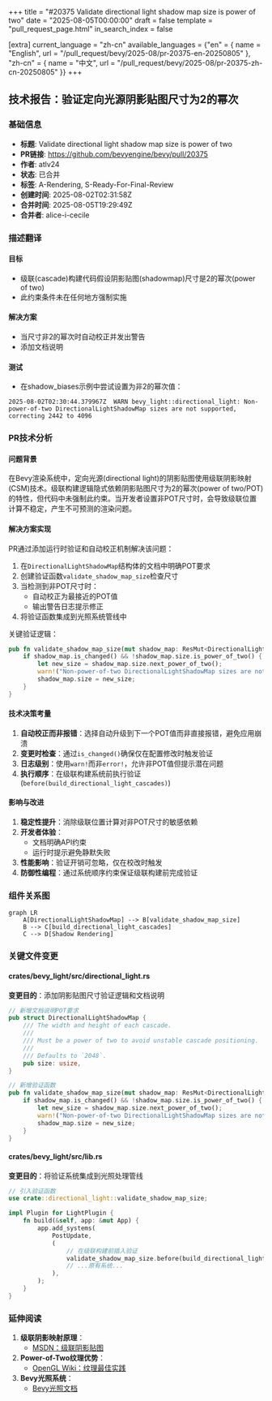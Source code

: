 +++
title = "#20375 Validate directional light shadow map size is power of two"
date = "2025-08-05T00:00:00"
draft = false
template = "pull_request_page.html"
in_search_index = false

[extra]
current_language = "zh-cn"
available_languages = {"en" = { name = "English", url = "/pull_request/bevy/2025-08/pr-20375-en-20250805" }, "zh-cn" = { name = "中文", url = "/pull_request/bevy/2025-08/pr-20375-zh-cn-20250805" }}
+++

## 技术报告：验证定向光源阴影贴图尺寸为2的幂次

### 基础信息
- **标题**: Validate directional light shadow map size is power of two
- **PR链接**: https://github.com/bevyengine/bevy/pull/20375
- **作者**: atlv24
- **状态**: 已合并
- **标签**: A-Rendering, S-Ready-For-Final-Review
- **创建时间**: 2025-08-02T02:31:58Z
- **合并时间**: 2025-08-05T19:29:49Z
- **合并者**: alice-i-cecile

### 描述翻译
#### 目标
- 级联(cascade)构建代码假设阴影贴图(shadowmap)尺寸是2的幂次(power of two)
- 此约束条件未在任何地方强制实施

#### 解决方案
- 当尺寸非2的幂次时自动校正并发出警告
- 添加文档说明

#### 测试
- 在shadow_biases示例中尝试设置为非2的幂次值：
```
2025-08-02T02:30:44.379967Z  WARN bevy_light::directional_light: Non-power-of-two DirectionalLightShadowMap sizes are not supported, correcting 2442 to 4096
```

### PR技术分析

#### 问题背景
在Bevy渲染系统中，定向光源(directional light)的阴影贴图使用级联阴影映射(CSM)技术。级联构建逻辑隐式依赖阴影贴图尺寸为2的幂次(power of two/POT)的特性，但代码中未强制此约束。当开发者设置非POT尺寸时，会导致级联位置计算不稳定，产生不可预测的渲染问题。

#### 解决方案实现
PR通过添加运行时验证和自动校正机制解决该问题：
1. 在`DirectionalLightShadowMap`结构体的文档中明确POT要求
2. 创建验证函数`validate_shadow_map_size`检查尺寸
3. 当检测到非POT尺寸时：
   - 自动校正为最接近的POT值
   - 输出警告日志提示修正
4. 将验证函数集成到光照系统管线中

关键验证逻辑：
```rust
pub fn validate_shadow_map_size(mut shadow_map: ResMut<DirectionalLightShadowMap>) {
    if shadow_map.is_changed() && !shadow_map.size.is_power_of_two() {
        let new_size = shadow_map.size.next_power_of_two();
        warn!("Non-power-of-two DirectionalLightShadowMap sizes are not supported, correcting {} to {new_size}", shadow_map.size);
        shadow_map.size = new_size;
    }
}
```

#### 技术决策考量
1. **自动校正而非报错**：选择自动升级到下一个POT值而非直接报错，避免应用崩溃
2. **变更时检查**：通过`is_changed()`确保仅在配置修改时触发验证
3. **日志级别**：使用`warn!`而非`error!`，允许非POT值但提示潜在问题
4. **执行顺序**：在级联构建系统前执行验证(`before(build_directional_light_cascades)`)

#### 影响与改进
1. **稳定性提升**：消除级联位置计算对非POT尺寸的敏感依赖
2. **开发者体验**：
   - 文档明确API约束
   - 运行时提示避免静默失败
3. **性能影响**：验证开销可忽略，仅在校改时触发
4. **防御性编程**：通过系统顺序约束保证级联构建前完成验证

### 组件关系图

```mermaid
graph LR
    A[DirectionalLightShadowMap] --> B[validate_shadow_map_size]
    B --> C[build_directional_light_cascades]
    C --> D[Shadow Rendering]
```

### 关键文件变更

#### crates/bevy_light/src/directional_light.rs
**变更目的**：添加阴影贴图尺寸验证逻辑和文档说明

```rust
// 新增文档说明POT要求
pub struct DirectionalLightShadowMap {
    /// The width and height of each cascade.
    ///
    /// Must be a power of two to avoid unstable cascade positioning.
    ///
    /// Defaults to `2048`.
    pub size: usize,
}

// 新增验证函数
pub fn validate_shadow_map_size(mut shadow_map: ResMut<DirectionalLightShadowMap>) {
    if shadow_map.is_changed() && !shadow_map.size.is_power_of_two() {
        let new_size = shadow_map.size.next_power_of_two();
        warn!("Non-power-of-two DirectionalLightShadowMap sizes are not supported, correcting {} to {new_size}", shadow_map.size);
        shadow_map.size = new_size;
    }
}
```

#### crates/bevy_light/src/lib.rs
**变更目的**：将验证系统集成到光照处理管线

```rust
// 引入验证函数
use crate::directional_light::validate_shadow_map_size;

impl Plugin for LightPlugin {
    fn build(&self, app: &mut App) {
        app.add_systems(
            PostUpdate,
            (
                // 在级联构建前插入验证
                validate_shadow_map_size.before(build_directional_light_cascades),
                // ...原有系统...
            ),
        );
    }
}
```

### 延伸阅读
1. **级联阴影映射原理**：
   - [MSDN：级联阴影贴图](https://learn.microsoft.com/en-us/windows/win32/dxtecharts/cascaded-shadow-maps)
2. **Power-of-Two纹理优势**：
   - [OpenGL Wiki：纹理最佳实践](https://www.khronos.org/opengl/wiki/Texture)
3. **Bevy光照系统**：
   - [Bevy光照文档](https://github.com/bevyengine/bevy/blob/main/crates/bevy_light/README.md)